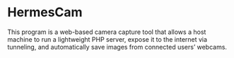 # HermesCam
This program is a web-based camera capture tool that allows a host machine to run a lightweight PHP server, expose it to the internet via tunneling, and automatically save images from connected users’ webcams.
